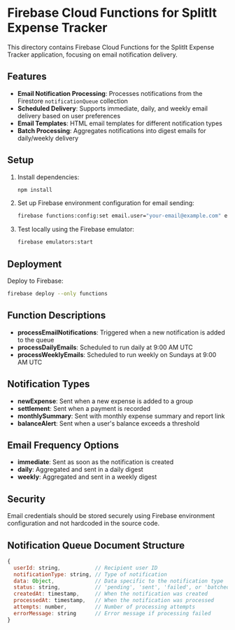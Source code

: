 # Firebase Cloud Functions for SplitIt Expense Tracker

This directory contains Firebase Cloud Functions for the SplitIt Expense Tracker application, focusing on email notification delivery.

## Features

- **Email Notification Processing**: Processes notifications from the Firestore `notificationQueue` collection
- **Scheduled Delivery**: Supports immediate, daily, and weekly email delivery based on user preferences
- **Email Templates**: HTML email templates for different notification types
- **Batch Processing**: Aggregates notifications into digest emails for daily/weekly delivery

## Setup

1. Install dependencies:
   ```bash
   npm install
   ```

2. Set up Firebase environment configuration for email sending:
   ```bash
   firebase functions:config:set email.user="your-email@example.com" email.password="your-email-password"
   ```

3. Test locally using the Firebase emulator:
   ```bash
   firebase emulators:start
   ```

## Deployment

Deploy to Firebase:
```bash
firebase deploy --only functions
```

## Function Descriptions

- **processEmailNotifications**: Triggered when a new notification is added to the queue
- **processDailyEmails**: Scheduled to run daily at 9:00 AM UTC
- **processWeeklyEmails**: Scheduled to run weekly on Sundays at 9:00 AM UTC

## Notification Types

- **newExpense**: Sent when a new expense is added to a group
- **settlement**: Sent when a payment is recorded
- **monthlySummary**: Sent with monthly expense summary and report link
- **balanceAlert**: Sent when a user's balance exceeds a threshold

## Email Frequency Options

- **immediate**: Sent as soon as the notification is created
- **daily**: Aggregated and sent in a daily digest
- **weekly**: Aggregated and sent in a weekly digest

## Security

Email credentials should be stored securely using Firebase environment configuration and not hardcoded in the source code.

## Notification Queue Document Structure

```javascript
{
  userId: string,           // Recipient user ID
  notificationType: string, // Type of notification
  data: Object,             // Data specific to the notification type
  status: string,           // 'pending', 'sent', 'failed', or 'batched'
  createdAt: timestamp,     // When the notification was created
  processedAt: timestamp,   // When the notification was processed
  attempts: number,         // Number of processing attempts
  errorMessage: string      // Error message if processing failed
}
``` 